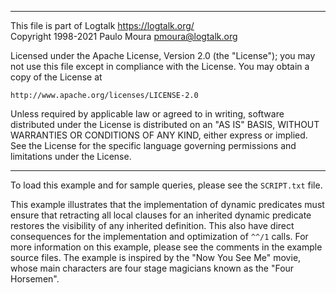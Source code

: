 ________________________________________________________________________

This file is part of Logtalk <https://logtalk.org/>  
Copyright 1998-2021 Paulo Moura <pmoura@logtalk.org>

Licensed under the Apache License, Version 2.0 (the "License");
you may not use this file except in compliance with the License.
You may obtain a copy of the License at

    http://www.apache.org/licenses/LICENSE-2.0

Unless required by applicable law or agreed to in writing, software
distributed under the License is distributed on an "AS IS" BASIS,
WITHOUT WARRANTIES OR CONDITIONS OF ANY KIND, either express or implied.
See the License for the specific language governing permissions and
limitations under the License.
________________________________________________________________________


To load this example and for sample queries, please see the `SCRIPT.txt` file.

This example illustrates that the implementation of dynamic predicates must
ensure that retracting all local clauses for an inherited dynamic predicate
restores the visibility of any inherited definition. This also have direct
consequences for the implementation and optimization of `^^/1` calls. For
more information on this example, please see the comments in the example
source files. The example is inspired by the "Now You See Me" movie, whose
main characters are four stage magicians known as the "Four Horsemen".
